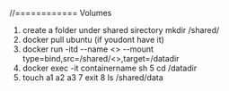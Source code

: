 //============ Volumes 
1. create a folder under shared sirectory 
 mkdir /shared/<whatevername>
2. docker pull ubuntu (if youdont have it)
3. docker run -itd --name <> --mount type=bind,src=/shared/<>,target=/datadir  <inageisd>
4. docker exec -it containername sh 
5 cd /datadir
6. touch a1 a2 a3
7 exit
8 ls /shared/data
